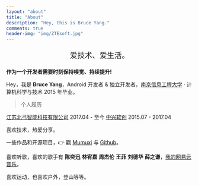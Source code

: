 ```yaml
---
layout: "about"
title: "About"
description: "Hey, this is Bruce Yang."
comments: true
header-img: "img/ZTEsoft.jpg"
---
```


<p style="text-align:center;;font-size:20px">
    爱技术、爱生活。
</p>

**作为一个开发者需要时刻保持嗅觉、持续提升!**

Hey，我是 **Bruce Yang**，Android 开发者 & 独立开发者，[南京信息工程大学](http://www.nuist.edu.cn/) · 计算机科学与技术 2015 年毕业。

> 个人履历

[江苏北弓智能科技有限公司](http://begoit.com/)  2017.04 - 至今
[中兴软创](http://www.ztesoft.com/cn)  2015.07 - 2017.04

喜欢技术，热爱分享。

一些作品和开源项目，👉 戳 [Mumuxi](https://github.com/yangxiaoge/MumuXi) 与 [Github](https://github.com/yangxiaoge)。

喜欢听歌，喜欢的歌手有 **陈奕迅** **林宥嘉** **周杰伦** **王菲** **刘德华** **薛之谦**，[我的网易云音乐](http://music.163.com/#/user/home?id=72955955)。

喜欢运动，也喜欢户外，登山等等。

<!-- data-num-items代表需要展示的访客数 -->
<!--
> 最近访客
-->
<div class="ds-recent-visitors" data-num-items="1000" data-avatar-size="42" id="ds-recent-visitors"></div>
